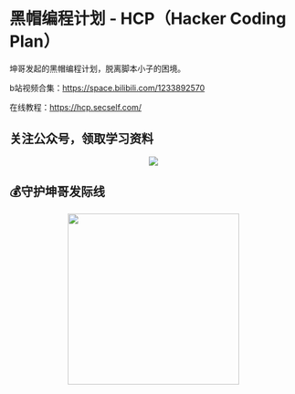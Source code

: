 # 黑帽编程计划 - HCP（Hacker Coding Plan）

坤哥发起的黑帽编程计划，脱离脚本小子的困境。  

b站视频合集：https://space.bilibili.com/1233892570

在线教程：https://hcp.secself.com/

## 关注公众号，领取学习资料

<center><img src="https://secself-paper.oss-cn-beijing.aliyuncs.com/img/qrcode/mp_qrcode2.png">
   </center>

## 💰守护坤哥发际线

<center> <img style="height 300px; width: 300px;" src="F:\Temp\README\appreciatio- code1-16837115258604.jpg"></center>
